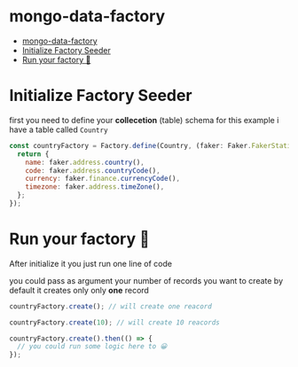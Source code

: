 # mongo-data-factory

- [mongo-data-factory](#mongo-data-factory)
- [Initialize Factory Seeder](#initialize-factory-seeder)
- [Run your factory 🚀](#run-your-factory-)

# Initialize Factory Seeder

first you need to define your **collecetion** (table) schema
for this example i have a table called `Country`

```javascript
const countryFactory = Factory.define(Country, (faker: Faker.FakerStatic) => {
  return {
    name: faker.address.country(),
    code: faker.address.countryCode(),
    currency: faker.finance.currencyCode(),
    timezone: faker.address.timeZone(),
  };
});
```

# Run your factory 🚀

After initialize it you just run one line of code

you could pass as argument your number of records you want to create
by default it creates only only **one** record

```javascript
countryFactory.create(); // will create one reacord

countryFactory.create(10); // will create 10 reacords

countryFactory.create().then(() => {
  // you could run some logic here to 😀
});
```
